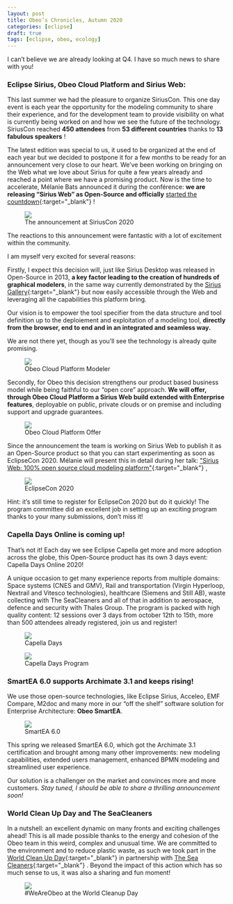 ```yaml
---
layout: post
title: Obeo’s Chronicles, Autumn 2020
categories: [eclipse]
draft: true
tags: [eclipse, obeo, ecology]
---
```


I can’t believe we are already looking at Q4. I have so much news to share with you!

### Eclipse Sirius, Obeo Cloud Platform and Sirius Web:

This last summer we had the pleasure to organize SiriusCon. This one day event is each year the opportunity for the modeling community to share their experience, and for the development team to provide visibility on what is currently being worked on and how we see the future of the technology. SiriusCon reached **450 attendees** from **53 different countries** thanks to **13 fabulous speakers** !

The latest edition was special to us, it used to be organized at the end of each year but we decided to postpone it for a few months to be ready for an announcement very close to our heart. We’ve been working on bringing on the Web what we love about Sirius for quite a few years already and reached a point where we have a promising product. Now is the time to accelerate, Mélanie Bats announced it during the conférence: **we are releasing “Sirius Web” as Open-Source and officially** [started the countdown](https://blog.obeo.fr/sirius-ii-mission){:target="_blank"} !


<figure>
    <a href="{{ site.url }}/images/blog/chronicles/siriuscon.png"><img src="{{ site.url }}/images/blog/chronicles/siriuscon.png"></a>  
    <figcaption>The announcement at SiriusCon 2020</figcaption>
</figure>

The reactions to this announcement were fantastic with a lot of excitement within the community.


I am myself very excited for several reasons:


Firstly, I expect this decision will, just like Sirius Desktop was released in Open-Source in 2013, **a key factor leading to the creation of hundreds of graphical modelers**, in the same way currently demonstrated by the [Sirius Gallery](https://www.eclipse.org/sirius/gallery.html){:target="_blank"} but now easily accessible through the Web and leveraging all the capabilities this platform bring. 



Our vision is to empower the tool specifier from the data structure and tool definition up to the deploiement and exploitation of a modeling tool, **directly from the browser, end to end and in an integrated and seamless way.** 



We are not there yet, though as you’ll see the technology is already quite promising.

<figure>
    <a href="{{ site.url }}/images/blog/chronicles/ocp.png"><img src="{{ site.url }}/images/blog/chronicles/ocp.png"></a>  
    <figcaption>Obeo Cloud Platform Modeler</figcaption>
</figure>


Secondly, for Obeo this decision strengthens our product based business model while being faithful to our “open core” approach. **We will offer, through Obeo Cloud Platform a Sirius Web build extended with Enterprise features**, deployable on public, private clouds or on premise and including support and upgrade guarantees.


<figure>
    <a href="{{ site.url }}/images/blog/chronicles/ocp-offer.png"><img src="{{ site.url }}/images/blog/chronicles/ocp-offer.png"></a>  
    <figcaption>Obeo Cloud Platform Offer</figcaption>
</figure>


Since the announcement the team is working on Sirius Web to publish it as an Open-Source product so that you can start experimenting as soon as EclipseCon 2020. Mélanie will present this in detail during her talk: ["Sirius Web: 100% open source cloud modeling platform"](https://www.eclipsecon.org/node/3210){:target="_blank"} , 



<figure>
    <a href="{{ site.url }}/images/blog/chronicles/ece.png"><img src="{{ site.url }}/images/blog/chronicles/ece.png"></a>  
    <figcaption>EclipseCon 2020</figcaption>
</figure>


Hint: it’s still time to register for EclipseCon 2020 but do it quickly! The program committee did an excellent job in setting up an exciting program thanks to your many submissions, don’t miss it!

### Capella Days Online is coming up!

That’s not it! Each day we see Eclipse Capella get more and more adoption across the globe, this Open-Source product has its own 3 days event: Capella Days Online 2020!

A unique occasion to get many experience reports from multiple domains: Space systems (CNES and GMV), Rail and transportation (Virgin Hyperloop, Nextrail and Vitesco technologies), healthcare (Siemens and Still AB), waste collecting with The SeaCleaners and all of that in addition to aerospace, defence and security with Thales Group. The program is packed with high quality content: 12 sessions over 3 days from october 12th to 15th, more than 500 attendees already registered, join us and register!

<figure>
    <a href="https://www.eclipse.org/capella/capella_days_2020.html"><img src="{{ site.url }}/images/blog/chronicles/cadays.png"></a>  
    <figcaption>Capella Days</figcaption>
</figure>

<figure>
    <a href="{{ site.url }}/images/blog/chronicles/cadays-program.png"><img src="{{ site.url }}/images/blog/chronicles/cadays-program.png"></a>  
    <figcaption>Capella Days Program</figcaption>
</figure>

###  SmartEA 6.0 supports Archimate 3.1 and keeps rising!

We use those open-source technologies, like Eclipse Sirius, Acceleo, EMF Compare, M2doc and many more in our “off the shelf” software solution for Enterprise Architecture: **Obeo SmartEA**.

<figure>
    <a href="https://www.obeosmartea.com/en/"><img src="{{ site.url }}/images/blog/chronicles/smartea.png"></a>  
    <figcaption>SmartEA 6.0</figcaption>
</figure>

This spring we released SmartEA 6.0, which got the Archimate 3.1 certification and brought among many other improvements: new modeling capabilities, extended users management, enhanced BPMN modeling and streamlined user experience.

Our solution is a challenger on the market and convinces more and more customers. *Stay tuned, I should be able to share a thrilling announcement soon!*


###  World Clean Up Day and The SeaCleaners

In a nutshell: an excellent dynamic on many fronts and exciting challenges ahead!
This is all made possible thanks to the energy and cohesion of the Obeo team in this weird, complex and unusual time. We are committed to the environment and to reduce plastic waste, as such we took part in the [World Clean Up Day](https://www.worldcleanupday.fr/){:target="_blank"}  in partnership with [The Sea Cleaners](https://www.theseacleaners.org/){:target="_blank"} . Beyond the impact of this action which has so much sense to us, it was also a sharing and fun moment!

<figure>
    <a href="{{ site.url }}/images/blog/chronicles/wcd.png"><img src="{{ site.url }}/images/blog/chronicles/wcd.png"></a>  
    <figcaption>#WeAreObeo at the World Cleanup Day</figcaption>
</figure>

